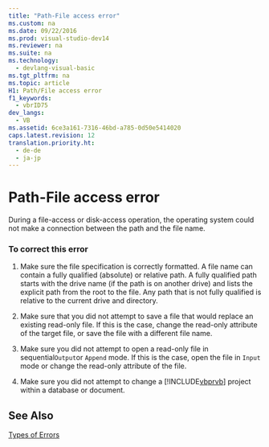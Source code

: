 ```yaml
---
title: "Path-File access error"
ms.custom: na
ms.date: 09/22/2016
ms.prod: visual-studio-dev14
ms.reviewer: na
ms.suite: na
ms.technology: 
  - devlang-visual-basic
ms.tgt_pltfrm: na
ms.topic: article
H1: Path/File access error
f1_keywords: 
  - vbrID75
dev_langs: 
  - VB
ms.assetid: 6ce3a161-7316-46bd-a785-0d50e5414020
caps.latest.revision: 12
translation.priority.ht: 
  - de-de
  - ja-jp
---
```

# Path-File access error
During a file-access or disk-access operation, the operating system could not make a connection between the path and the file name.  
  
### To correct this error  
  
1.  Make sure the file specification is correctly formatted. A file name can contain a fully qualified (absolute) or relative path. A fully qualified path starts with the drive name (if the path is on another drive) and lists the explicit path from the root to the file. Any path that is not fully qualified is relative to the current drive and directory.  
  
2.  Make sure that you did not attempt to save a file that would replace an existing read-only file. If this is the case, change the read-only attribute of the target file, or save the file with a different file name.  
  
3.  Make sure you did not attempt to open a read-only file in sequential`Output`or `Append` mode. If this is the case, open the file in `Input` mode or change the read-only attribute of the file.  
  
4.  Make sure you did not attempt to change a [!INCLUDE[vbprvb](../vs140/includes/vbprvb_md.md)] project within a database or document.  
  
## See Also  
 [Types of Errors](../vs140/error-types--visual-basic-.md)